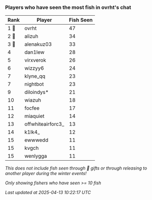 ### Players who have seen the most fish in ovrht's chat
| Rank | Player | Fish Seen |
|------|--------|-----------|
| 1 🥇  | ovrht  | 47 |
| 2 🥈  | alizuh  | 34 |
| 3 🥉  | alenakuz03  | 33 |
| 4  | dan1lew  | 28 |
| 5  | virxverok  | 26 |
| 6  | wizzyy6  | 24 |
| 7  | klyne_qq  | 23 |
| 7  | nightbot  | 23 |
| 9  | diloindys*  | 21 |
| 10  | wiazuh  | 18 |
| 11  | focfee  | 17 |
| 12  | miaquiet  | 14 |
| 13  | offwhiteairforc3_  | 13 |
| 14  | k1lk4_  | 12 |
| 15  | ewwwedd  | 11 |
| 15  | kvgch  | 11 |
| 15  | wenlygga  | 11 |

_This does not include fish seen through 🎁 gifts or through releasing to another player during the winter events!_

_Only showing fishers who have seen >= 10 fish_

_Last updated at 2025-04-13 10:22:17 UTC_